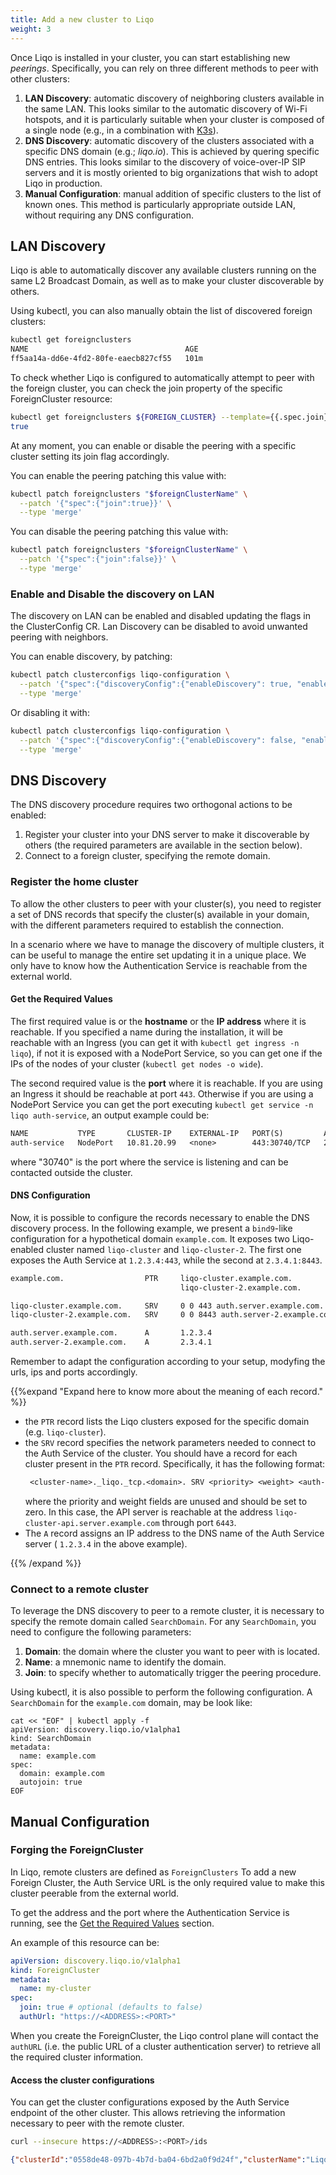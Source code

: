 ```yaml
---
title: Add a new cluster to Liqo
weight: 3
---
```



Once Liqo is installed in your cluster, you can start establishing new *peerings*.
Specifically, you can rely on three different methods to peer with other clusters:

1. **LAN Discovery**: automatic discovery of neighboring clusters available in the same LAN. This looks similar to the automatic discovery of Wi-Fi hotspots, and it is particularly suitable when your cluster is composed of a single node (e.g., in a combination with [K3s](https://k3s.io)).
2. **DNS Discovery**: automatic discovery of the clusters associated with a specific DNS domain (e.g.; *liqo.io*). This is achieved by quering specific DNS entries. This looks similar to the discovery of voice-over-IP SIP servers and it is mostly oriented to big organizations that wish to adopt Liqo in production.
3. **Manual Configuration**: manual addition of specific clusters to the list of known ones. This method is particularly appropriate outside LAN, without requiring any DNS configuration.

## LAN Discovery

Liqo is able to automatically discover any available clusters running on the same L2 Broadcast Domain, as well as to make your cluster discoverable by others.

Using kubectl, you can also manually obtain the list of discovered foreign clusters:

```bash
kubectl get foreignclusters
NAME                                   AGE
ff5aa14a-dd6e-4fd2-80fe-eaecb827cf55   101m
```
To check whether Liqo is configured to automatically attempt to peer with the foreign cluster, you can check the join property of the specific ForeignCluster resource:

```bash
kubectl get foreignclusters ${FOREIGN_CLUSTER} --template={{.spec.join}}
true
```

At any moment, you can enable or disable the peering with a specific cluster setting its join flag accordingly.

You can enable the peering patching this value with:
```bash
kubectl patch foreignclusters "$foreignClusterName" \
  --patch '{"spec":{"join":true}}' \
  --type 'merge'
```

You can disable the peering patching this value with:
```bash
kubectl patch foreignclusters "$foreignClusterName" \
  --patch '{"spec":{"join":false}}' \
  --type 'merge'
```

### Enable and Disable the discovery on LAN

The discovery on LAN can be enabled and disabled updating the flags in the ClusterConfig CR. Lan Discovery can be disabled to avoid unwanted peering with neighbors.

You can enable discovery, by patching:
```bash
kubectl patch clusterconfigs liqo-configuration \
  --patch '{"spec":{"discoveryConfig":{"enableDiscovery": true, "enableAdvertisement": true}}}' \
  --type 'merge'
```

Or disabling it with:
```bash
kubectl patch clusterconfigs liqo-configuration \
  --patch '{"spec":{"discoveryConfig":{"enableDiscovery": false, "enableAdvertisement": false}}}' \
  --type 'merge'
```

## DNS Discovery

The DNS discovery procedure requires two orthogonal actions to be enabled:

1. Register your cluster into your DNS server to make it discoverable by others (the required parameters are available in the section below).
2. Connect to a foreign cluster, specifying the remote domain.

### Register the home cluster

To allow the other clusters to peer with your cluster(s), you need to register a set of DNS records that specify the cluster(s) available in your domain, with the different parameters required to establish the connection.

In a scenario where we have to manage the discovery of multiple clusters, it can be useful to manage the entire set updating it in a unique place.
We only have to know how the Authentication Service is reachable from the external world.

#### Get the Required Values

The first required value is or the __hostname__ or the __IP address__ where it is reachable.
If you specified a name during the installation, it will be reachable with an Ingress (you can get it with `kubectl get ingress -n liqo`),
if not it is exposed with a NodePort Service, so you can get one if the IPs of the nodes of your cluster (`kubectl get nodes -o wide`).

The second required value is the __port__ where it is reachable.
If you are using an Ingress it should be reachable at port `443`. Otherwise if you are using a NodePort Service you can get the port executing
`kubectl get service -n liqo auth-service`, an output example could be:

```txt
NAME           TYPE       CLUSTER-IP    EXTERNAL-IP   PORT(S)         AGE
auth-service   NodePort   10.81.20.99   <none>        443:30740/TCP   2m7s
```
where "30740" is the port where the service is listening and can be contacted outside the cluster.

#### DNS Configuration

Now, it is possible to configure the records necessary to enable the DNS discovery process.
In the following example, we present a `bind9`-like configuration for a hypothetical domain `example.com`. It exposes two Liqo-enabled cluster named `liqo-cluster` and `liqo-cluster-2`. The first one exposes the Auth Service at `1.2.3.4:443`, while the second at `2.3.4.1:8443`.

```txt
example.com.                  PTR     liqo-cluster.example.com.
                                      liqo-cluster-2.example.com.

liqo-cluster.example.com.     SRV     0 0 443 auth.server.example.com.
liqo-cluster-2.example.com.   SRV     0 0 8443 auth.server-2.example.com.

auth.server.example.com.      A       1.2.3.4
auth.server-2.example.com.    A       2.3.4.1
```

Remember to adapt the configuration according to your setup, modyfing the urls, ips and ports accordingly.

{{%expand "Expand here to know more about the meaning of each record." %}}

* the `PTR` record lists the Liqo clusters exposed for the specific domain (e.g. `liqo-cluster`).
* the `SRV` record specifies the network parameters needed to connect to the Auth Service of the cluster. You should have a record for each cluster present in the `PTR` record.
  Specifically, it has the following format:
  ```txt
   <cluster-name>._liqo._tcp.<domain>. SRV <priority> <weight> <auth-server-port> <auth-server-name>.
  ```
  where the priority and weight fields are unused and should be set to zero. In this case, the API server is reachable at the address `liqo-cluster-api.server.example.com` through port `6443`.
* The `A` record assigns an IP address to the DNS name of the Auth Service server ( `1.2.3.4` in the above example).

{{% /expand %}}

### Connect to a remote cluster

To leverage the DNS discovery to peer to a remote cluster, it is necessary to specify the remote domain called `SearchDomain`.
For any `SearchDomain`, you need to configure the following parameters:

1. **Domain**: the domain where the cluster you want to peer with is located.
2. **Name**: a mnemonic name to identify the domain.
3. **Join**: to specify whether to automatically trigger the peering procedure.

Using kubectl, it is also possible to perform the following configuration. A `SearchDomain` for the `example.com` domain, may be look like:

```
cat << "EOF" | kubectl apply -f
apiVersion: discovery.liqo.io/v1alpha1
kind: SearchDomain
metadata:
  name: example.com
spec:
  domain: example.com
  autojoin: true
EOF
```

## Manual Configuration

### Forging the ForeignCluster

In Liqo, remote clusters are defined as `ForeignClusters`
To add a new Foreign Cluster, the Auth Service URL is the only required value to make this cluster peerable from the external world.

To get the address and the port where the Authentication Service is running, see the [Get the Required Values](#get-the-required-values) section.

An example of this resource can be:

```yaml
apiVersion: discovery.liqo.io/v1alpha1
kind: ForeignCluster
metadata:
  name: my-cluster
spec:
  join: true # optional (defaults to false)
  authUrl: "https://<ADDRESS>:<PORT>"
```

When you create the ForeignCluster, the Liqo control plane will contact the `authURL` (i.e. the public URL of a cluster authentication server) to retrieve all the required cluster information.

#### Access the cluster configurations

You can get the cluster configurations exposed by the Auth Service endpoint of the other cluster. This allows retrieving the information necessary to peer with the remote cluster.

```bash
curl --insecure https://<ADDRESS>:<PORT>/ids
```

```json
{"clusterId":"0558de48-097b-4b7d-ba04-6bd2a0f9d24f","clusterName":"LiqoCluster0692","guestNamespace":"liqo"}
```

